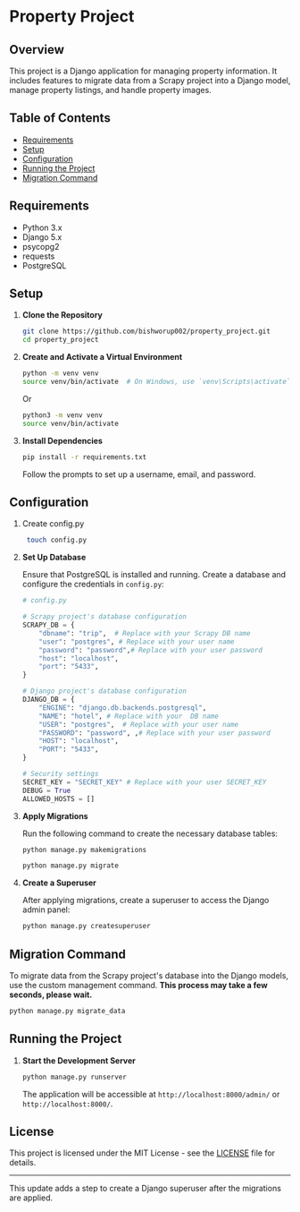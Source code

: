 
# Property Project

## Overview

This project is a Django application for managing property information. It includes features to migrate data from a Scrapy project into a Django model, manage property listings, and handle property images.

## Table of Contents

- [Requirements](#requirements)
- [Setup](#setup)
- [Configuration](#configuration)
- [Running the Project](#running-the-project)
- [Migration Command](#migration-command)


## Requirements

- Python 3.x
- Django 5.x
- psycopg2
- requests
- PostgreSQL

## Setup

1. **Clone the Repository**

   ```bash
   git clone https://github.com/bishworup002/property_project.git
   cd property_project
   ```

2. **Create and Activate a Virtual Environment**

    ```bash
   python -m venv venv
   source venv/bin/activate  # On Windows, use `venv\Scripts\activate`
   ```
   Or

    ```bash
   python3 -m venv venv
   source venv/bin/activate  
   ```

3. **Install Dependencies**

   ```bash
   pip install -r requirements.txt
   ```


   Follow the prompts to set up a username, email, and password.

## Configuration

1. Create config.py
   ```bash
    touch config.py
   ```

2. **Set Up Database**

   Ensure that PostgreSQL is installed and running. Create a database and configure the credentials in `config.py`:

   ```python
   # config.py

   # Scrapy project's database configuration
   SCRAPY_DB = {
       "dbname": "trip",  # Replace with your Scrapy DB name
       "user": "postgres", # Replace with your user name
       "password": "password",# Replace with your user password
       "host": "localhost",
       "port": "5433",
   }

   # Django project's database configuration
   DJANGO_DB = {
       "ENGINE": "django.db.backends.postgresql",
       "NAME": "hotel", # Replace with your  DB name
       "USER": "postgres",  # Replace with your user name
       "PASSWORD": "password", ,# Replace with your user password
       "HOST": "localhost",
       "PORT": "5433",
   }

   # Security settings
   SECRET_KEY = "SECRET_KEY" # Replace with your user SECRET_KEY
   DEBUG = True
   ALLOWED_HOSTS = []
   ```

3. **Apply Migrations**

   Run the following command to create the necessary database tables:

   ```bash
   python manage.py makemigrations

   python manage.py migrate
   ```
 4. **Create a Superuser**

     After applying migrations, create a superuser to access the Django admin panel:

      ```bash
      python manage.py createsuperuser
      ```  

## Migration Command

To migrate data from the Scrapy project's database into the Django models, use the custom management command. <b>This process may take a few seconds, please wait.</b>

```bash
python manage.py migrate_data
```

## Running the Project

1. **Start the Development Server**

   ```bash
   python manage.py runserver
   ```  
   The application will be accessible at `http://localhost:8000/admin/` or `http://localhost:8000/`.

## License

This project is licensed under the MIT License - see the [LICENSE](LICENSE) file for details.

--- 

This update adds a step to create a Django superuser after the migrations are applied.